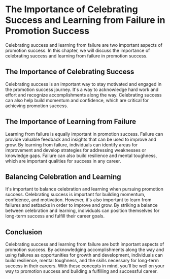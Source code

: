 The Importance of Celebrating Success and Learning from Failure in Promotion Success
==============================================================================================================================================

Celebrating success and learning from failure are two important aspects of promotion success. In this chapter, we will discuss the importance of celebrating success and learning from failure in promotion success.

The Importance of Celebrating Success
-------------------------------------

Celebrating success is an important way to stay motivated and engaged in the promotion success journey. It's a way to acknowledge hard work and effort and recognize accomplishments along the way. Celebrating success can also help build momentum and confidence, which are critical for achieving promotion success.

The Importance of Learning from Failure
---------------------------------------

Learning from failure is equally important in promotion success. Failure can provide valuable feedback and insights that can be used to improve and grow. By learning from failure, individuals can identify areas for improvement and develop strategies for addressing weaknesses or knowledge gaps. Failure can also build resilience and mental toughness, which are important qualities for success in any career.

Balancing Celebration and Learning
----------------------------------

It's important to balance celebration and learning when pursuing promotion success. Celebrating success is important for building momentum, confidence, and motivation. However, it's also important to learn from failures and setbacks in order to improve and grow. By striking a balance between celebration and learning, individuals can position themselves for long-term success and fulfill their career goals.

Conclusion
----------

Celebrating success and learning from failure are both important aspects of promotion success. By acknowledging accomplishments along the way and using failures as opportunities for growth and development, individuals can build resilience, mental toughness, and the skills necessary for long-term success in their careers. With these concepts in mind, you'll be well on your way to promotion success and building a fulfilling and successful career.
